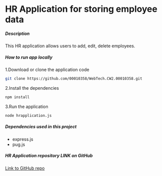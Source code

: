# HR Application for storing employee data

##### Description
This HR application allows users to add, edit, delete employees.

##### How to run app locally
1.Download or clone the application code
```bash
git clone https://github.com/00010358/WebTech.CW2.00010358.git
```
2.Install the dependencies
```bash
npm install
```
3.Run the application
```bash
node hrapplication.js
```
##### Dependencies used in this project
- express.js
- pug.js

##### HR Application repository LINK on GitHub
[Link to GitHub repo](https://github.com/00010358/WebTech.CW2.00010358.git)
